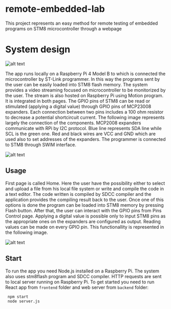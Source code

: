 # remote-embedded-lab
This project represents an easy method for remote testing of embedded programs on STM8 microcontroller through a webpage

# System design

![alt text](https://i.imgur.com/IogjJGg.jpg)

The app runs locally on a Raspberry Pi 4 Model B to which is connected the microcontroller by ST-Link programmer. In this way the programs sent by the user can be easily loaded into STM8 flash memory. The system provides a video streaming focused on microcontroller to be monitorized by the user. The stream is also hosted on Raspberry Pi using Motion program. It is integrated in both pages. The GPIO pins of STM8 can be read or stimulated (applying a digital value) through GPIO pins of MCP23008 expanders. Each connection between two pins includes a 100 ohm resistor to decrease a potential shortcircuit current.
The following image represents largely the connection of the components. MCP2008 expanders communicate with RPi by I2C protocol. Blue line represents SDA line while SCL is the green one. Red and black wires are VCC and GND which are used also to set addresses of the expanders. The programmer is connected to STM8 through SWIM interface.

![alt text](https://i.imgur.com/9PLJEZF.jpg?1)

## Usage

First page is called Home. Here the user have the possibility either to select and upload a file from his local file system or write and compile the code in a text editor. The code written is compiled by SDCC compiler and the application provides the compiling result back to the user. Once one of this options is done the program can be loaded into STM8 memory by pressing Flash button. After that, the user can interact with the GPIO pins from Pins Control page. Applying a digital value is possible only to input STM8 pins as the appropriate ones on the expanders are configured as output. Reading values can be made on every GPIO pin. This functionallity is represented in the following image.

![alt text](https://i.imgur.com/R20h7xB.png?1)

## Start 

To run the app you need Node.js installed on a Raspberry Pi. The system also uses stm8flash program and SDCC compiler.
HTTP requests are sent to local server running on Raspberry Pi.
To get started you need to run React app from ```frontend``` folder and web server from ```backend``` folder:
  ```  
   npm start
   node server.js
   ```
